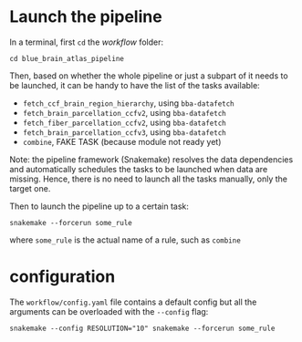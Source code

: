 # Launch the pipeline
In a terminal, first `cd` the *workflow* folder:
```
cd blue_brain_atlas_pipeline
```

Then, based on whether the whole pipeline or just a subpart of it needs to be launched, it can be handy to have the list of the tasks available:

- `fetch_ccf_brain_region_hierarchy`, using `bba-datafetch`
- `fetch_brain_parcellation_ccfv2`, using `bba-datafetch`
- `fetch_fiber_parcellation_ccfv2`, using `bba-datafetch`
- `fetch_brain_parcellation_ccfv3`, using `bba-datafetch`
- `combine`, FAKE TASK (because module not ready yet)

Note: the pipeline framework (Snakemake) resolves the data dependencies and automatically schedules the tasks to be launched when data are missing. Hence, there is no need to launch all the tasks manually, only the target one.

Then to launch the pipeline up to a certain task:
```
snakemake --forcerun some_rule
```
where `some_rule` is the actual name of a rule, such as `combine`

# configuration
The `workflow/config.yaml` file contains a default config but all the arguments can be overloaded with the `--config` flag:
```
snakemake --config RESOLUTION="10" snakemake --forcerun some_rule
```

